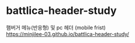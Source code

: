# battlica-header-study
햄버거 메뉴(반응형) 및 pc 헤더 (mobile frist)
<br/>
 https://minjilee-03.github.io/battlica-header-study/
